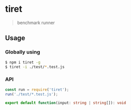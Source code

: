 # tiret

> benchmark runner

## Usage

### Globally using

```bash
$ npm i tiret -g
$ tiret -i ./test/*.test.js
```

### API

```js
const run = require('tiret');
run('./test/*.test.js');
```

```ts
export default function(input: string | string[]): void
```
